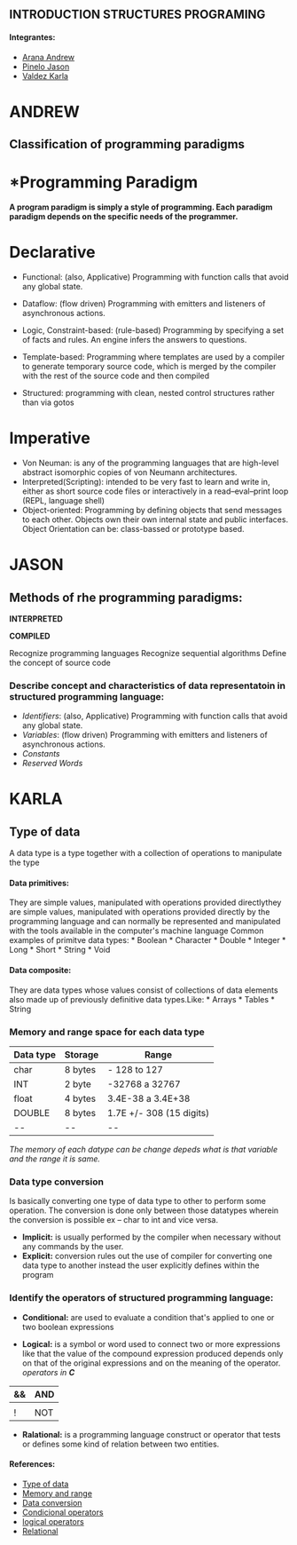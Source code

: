 ## INTRODUCTION STRUCTURES PROGRAMING
#### Integrantes:
 
* [Arana Andrew](https://github.com/Andrewbejar/Programming-2)
* [Pinelo Jason](https://github.com/JasonPinelo95)
* [Valdez Karla](https://github.com/karlave14/Programming_2/edit/master/README.md)

# ANDREW
## Classification of programming paradigms

# *Programming Paradigm
**A program paradigm is simply a style of programming. Each paradigm paradigm depends on the specific needs of the programmer.**

# **Declarative**

* Functional: (also, Applicative) Programming with function calls that avoid any global state.

* Dataflow: (flow driven) Programming with emitters and listeners of asynchronous actions.

* Logic, Constraint-based: (rule-based) Programming by specifying a set of facts and rules. An engine infers the answers to questions.

* Template-based:  Programming where templates are used by a compiler to generate temporary source code, which is merged by the compiler with the rest of the source code and then compiled

* Structured: programming with clean, nested control structures rather than via gotos

# **Imperative**

* Von Neuman:  is any of the programming languages that are high-level abstract isomorphic copies of von Neumann architectures.
* Interpreted(Scripting): intended to be very fast to learn and write in, either as short source code files or interactively in a read–eval–print loop (REPL, language shell)
* Object-oriented: Programming by defining objects that send messages to each other. Objects own their own internal state and public interfaces. Object Orientation can be: class-bassed or prototype based.

# JASON

## Methods of rhe programming paradigms:

**INTERPRETED**

**COMPILED**

Recognize programming languages
Recognize sequential algorithms
Define the concept of source code

### Describe concept and characteristics of data representatoin in structured programming language:
* *Identifiers*: (also, Applicative) Programming with function calls that avoid any global state.
* *Variables*: (flow driven) Programming with emitters and listeners of asynchronous actions.
* *Constants* 
* *Reserved Words*





# KARLA

## Type of data 
A data type is a type together with a collection of operations 
to manipulate the type

#### **Data primitives:** 
 They are simple values, manipulated with operations
 provided directlythey are simple values, manipulated 
 with operations provided directly by the programming language 
 and can normally be represented and manipulated with the tools 
  available in the computer's machine language
   Common examples of primitve data types: 
	* Boolean
	* Character 
	* Double
	* Integer
	* Long
	* Short
	* String
	* Void 


#### **Data composite:** 
They are data types whose values consist of collections
 of data elements also made up of previously definitive data types.Like: 
	* Arrays 
	* Tables 
	* String
 ### Memory and range space for each data type 
|Data type|Storage| Range |
| -- | -- | -- |
|char      |8 bytes|- 128 to 127|
|INT     |2 byte |  -32768 a 32767  |
| float   |4 bytes| 3.4E-38 a 3.4E+38  |
|DOUBLE	  |8 bytes| 1.7E +/- 308 (15 digits)|
|-- | -- | -- |

*The memory of each datype can be change depeds what is that variable and 
the range it is same.*  
 
### Data type conversion 
Is basically converting one type of data type to other to perform some operation. 
 The conversion is done only between those datatypes wherein the conversion is possible ex – char to int and vice versa.
* **Implicit:** is usually performed by the compiler
	 when necessary without any commands by the user.
* **Explicit:** conversion rules out the use of compiler 
	for converting one data type to another instead the user 
	explicitly defines within the program
### Identify the operators of structured programming language: 

* **Conditional:** are used to evaluate a condition that's applied 
	to one or two boolean expressions

* **Logical:** is a symbol or word used to connect two or more expressions 
	like that the value of the compound expression produced depends only on
	that of the original expressions and on the meaning of the operator. 
 *operators in **C***
 
 |  && | AND  |
 | -- | -- | 
 | || | OR |
 | !  | NOT|
 
* **Ralational:** is a programming language construct or operator that tests or defines some kind of relation between two entities. 

#### References: 

* [Type of data](https://www.programiz.com/c-programming/c-data-types)
* [Memory and range](https://dl.sumdu.edu.ua/textbooks/103395/597162/index.html)
* [Data conversion](https://www.includehelp.com/c/type-conversion.aspx)
* [Condicional operators](https://fresh2refresh.com/c-programming/c-operators-expressions/c4-conditional-operators/)
* [logical operators](https://fresh2refresh.com/c-programming/c-operators-expressions/c-logical-operators/)
* [Relational](https://fresh2refresh.com/c-programming/c-operators-expressions/c-logical-operators/)

